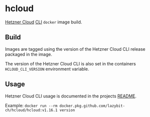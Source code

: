 # hcloud

[Hetzner Cloud](https://www.hetzner.com/cloud) [CLI](https://github.com/hetznercloud/cli) `docker` image build.

## Build

Images are tagged using the version of the Hetzner Cloud CLI release packaged in the image.

The version of the Hetzner Cloud CLI is also set in the containers `HCLOUD_CLI_VERSION` environment variable.

## Usage

Hetzner Cloud CLI usage is documented in the projects [README](https://raw.githubusercontent.com/hetznercloud/cli/master/README.md).

Example: `docker run --rm docker.pkg.github.com/lazybit-ch/hcloud/hcloud:v1.16.1 version`
